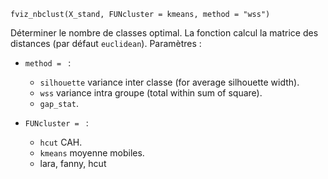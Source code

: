 `fviz_nbclust(X_stand, FUNcluster = kmeans, method = "wss")`

Déterminer le nombre de classes optimal.
La fonction calcul la matrice des distances (par défaut `euclidean`).
Paramètres :

* `method = ` :
  
	* `silhouette` variance inter classe (for average silhouette width).
 	* `wss` variance intra groupe (total within sum of square).
  	* `gap_stat`.

* `FUNcluster = ` :

  	* `hcut` CAH.
  	* `kmeans` moyenne mobiles.
  	* lara, fanny, hcut
	
